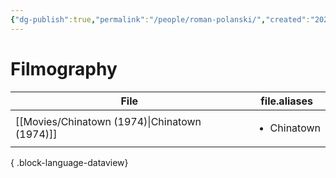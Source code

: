 ```yaml
---
{"dg-publish":true,"permalink":"/people/roman-polanski/","created":"2024-06-18","updated":"2024-06-18"}
---
```



# Filmography

| File                                             | file.aliases                |
| ------------------------------------------------ | --------------------------- |
| [[Movies/Chinatown (1974)\|Chinatown (1974)]] | <ul><li>Chinatown</li></ul> |

{ .block-language-dataview}
